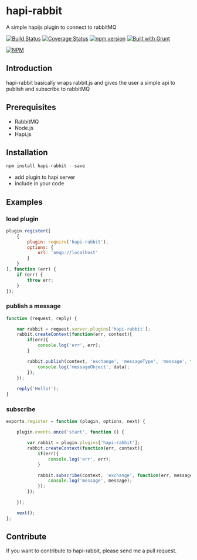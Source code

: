 # hapi-rabbit
A simple hapijs plugin to connect to rabbitMQ

[![Build Status](https://travis-ci.org/aduis/hapi-rabbit.svg?branch=master)](https://travis-ci.org/aduis/hapi-rabbit) [![Coverage Status](https://img.shields.io/coveralls/aduis/hapi-rabbit.svg)](https://coveralls.io/r/aduis/hapi-rabbit?branch=master) [![npm version](https://badge.fury.io/js/hapi-rabbit.svg)](http://badge.fury.io/js/hapi-rabbit) [![Built with Grunt](https://cdn.gruntjs.com/builtwith.png)](http://gruntjs.com/)

[![NPM](https://nodei.co/npm/hapi-rabbit.png)](https://npmjs.org/package/hapi-rabbit)

## Introduction
hapi-rabbit basically wraps rabbit.js and gives the user a simple api to publish and subscribe to rabbitMQ

## Prerequisites
* RabbitMQ
* Node.js
* Hapi.js

## Installation
```javascript
npm install hapi-rabbit --save
```
* add plugin to hapi server
* include in your code

## Examples
### load plugin
```javascript
plugin.register([
    {
        plugin: require('hapi-rabbit'),
        options: { 
            url: 'amqp://localhost'
        } 
    }
], function (err) {
    if (err) {
        throw err;
    }
});
```
### publish a message
```javascript
function (request, reply) {

    var rabbit = request.server.plugins['hapi-rabbit'];
    rabbit.createContext(function(err, context){
        if(err){
            console.log('err', err);
        }

        rabbit.publish(context, 'exchange', 'messageType', 'message', function(err, data){
            console.log('messageObject', data);
        });
    });
    
    reply('Hello!');
}
```
### subscribe
```javascript
exports.register = function (plugin, options, next) {

    plugin.events.once('start', function () {

        var rabbit = plugin.plugins['hapi-rabbit'];
        rabbit.createContext(function(err, context){
            if(err){
                console.log('err', err);
            }

            rabbit.subscribe(context, 'exchange', function(err, message){
                console.log('message', message);
            });
        });

    });

    next();
};
```
## Contribute
If you want to contribute to hapi-rabbit, please send me a pull request.